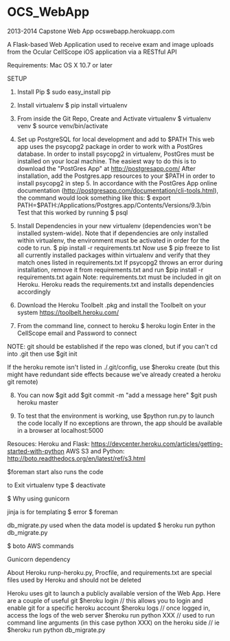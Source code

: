 OCS_WebApp
==========
2013-2014 Capstone Web App
ocswebapp.herokuapp.com

A Flask-based Web Application used to receive exam and image uploads 
from the Ocular CellScope iOS application via a RESTful API

Requirements: Mac OS X 10.7 or later

SETUP

1. Install Pip 
$ sudo  easy_install pip

2. Install virtualenv
$ pip install virtualenv

3. From inside the Git Repo, Create and Activate virtualenv
$ virtualenv venv
$ source venv/bin/activate

4. Set up PostgreSQL for local development and add to $PATH
This web app uses the psycopg2 package in order to work with a PostGres database. In order to install psycopg2 in 
virtualenv, PostGres must be installed on your local machine. The easiest way to do this is to download the 
"PostGres App" at http://postgresapp.com/
After installation, add the Postgres.app resources to your $PATH in order to install psycopg2 in step 5. In accordance with the
PostGres App online documentation (http://postgresapp.com/documentation/cli-tools.html), the command would look 
something like this:
$ export PATH=$PATH:/Applications/Postgres.app/Contents/Versions/9.3/bin
Test that this worked by running $ psql

5. Install Dependencies in your new virtualenv (dependencies won't be installed system-wide). Note that 
if dependencies are only installed within virtualenv, the environment must be activated
in order for the code to run. 
$ pip install -r requirements.txt
Now use $ pip freeze 
to list all currently installed packages within virtualenv and verify that they match ones listed in requirements.txt 
If psycopg2 throws an error during installation, remove it from requirements.txt and run $pip install -r requirements.txt again
Note: requirements.txt must be included in git on Heroku. Heroku reads the requirements.txt and installs dependencies accordingly

6. Download the Heroku Toolbelt .pkg and install the Toolbelt on your system
https://toolbelt.heroku.com/

7. From the command line, connect to heroku 
$ heroku login
Enter in the CellScope email and Password to connect 

NOTE: git should be established if the repo was cloned, but if you can't cd into
.git then use $git init 

If the heroku remote isn't listed in ./.git/config, use $heroku create
(but this might have redundant side effects because we've already created a heroku git remote)

8. You can now 
$git add <filename>
$git commit -m "add a message here"
$git push heroku master

9. To test that the environment is working, use $python run.py to launch the code locally
If no exceptions are thrown, the app should be available in a browser at localhost:5000

Resouces:
Heroku and Flask: https://devcenter.heroku.com/articles/getting-started-with-python
AWS S3 and Python: http://boto.readthedocs.org/en/latest/ref/s3.html

$foreman start also runs the code

to Exit virtualenv type
$ deactivate

$ Why using gunicorn

jinja is for templating
$ error
$ foreman 

db_migrate.py used when the data model is updated
$ heroku run python db_migrate.py

$ boto AWS commands

Gunicorn dependency

About Heroku
runp-heroku.py, Procfile, and requirements.txt are special files used by Heroku and should not be deleted

Heroku uses git to launch a publicly available version of the Web App. Here are a couple of useful git
$heroku login // this allows you to login and enable git for a specific heroku account
$heroku logs // once logged in, access the logs of the web server
$heroku run python XXX // used to run command line arguments (in this case python XXX) on the heroku side
  // ie $heroku run python db_migrate.py
